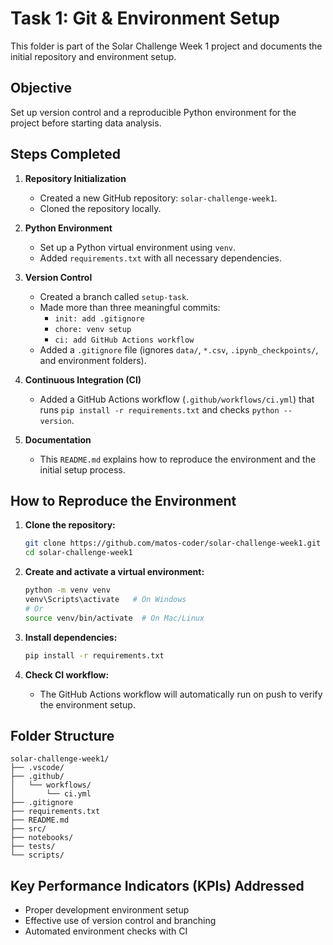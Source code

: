 # Task 1: Git & Environment Setup

This folder is part of the Solar Challenge Week 1 project and documents the initial repository and environment setup.

## Objective

Set up version control and a reproducible Python environment for the project before starting data analysis.

## Steps Completed

1. **Repository Initialization**
   - Created a new GitHub repository: `solar-challenge-week1`.
   - Cloned the repository locally.

2. **Python Environment**
   - Set up a Python virtual environment using `venv`.
   - Added `requirements.txt` with all necessary dependencies.

3. **Version Control**
   - Created a branch called `setup-task`.
   - Made more than three meaningful commits:
     - `init: add .gitignore`
     - `chore: venv setup`
     - `ci: add GitHub Actions workflow`
   - Added a `.gitignore` file (ignores `data/`, `*.csv`, `.ipynb_checkpoints/`, and environment folders).

4. **Continuous Integration (CI)**
   - Added a GitHub Actions workflow (`.github/workflows/ci.yml`) that runs `pip install -r requirements.txt` and checks `python --version`.

5. **Documentation**
   - This `README.md` explains how to reproduce the environment and the initial setup process.

## How to Reproduce the Environment

1. **Clone the repository:**
   ```sh
   git clone https://github.com/matos-coder/solar-challenge-week1.git
   cd solar-challenge-week1
   ```

2. **Create and activate a virtual environment:**
   ```sh
   python -m venv venv
   venv\Scripts\activate   # On Windows
   # Or
   source venv/bin/activate  # On Mac/Linux
   ```

3. **Install dependencies:**
   ```sh
   pip install -r requirements.txt
   ```

4. **Check CI workflow:**
   - The GitHub Actions workflow will automatically run on push to verify the environment setup.

## Folder Structure

```
solar-challenge-week1/
├── .vscode/
├── .github/
│   └── workflows/
│       └── ci.yml
├── .gitignore
├── requirements.txt
├── README.md
├── src/
├── notebooks/
├── tests/
└── scripts/
```

## Key Performance Indicators (KPIs) Addressed

- Proper development environment setup
- Effective use of version control and branching
- Automated environment checks with CI

